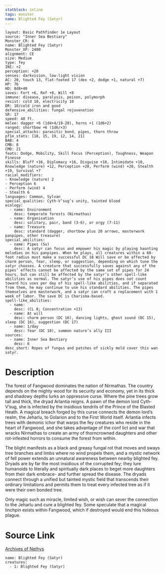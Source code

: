 ```yaml
---
statblock: inline
tags: monster
name: Blighted Fey (Satyr)
---
```

```statblock
layout: Basic Pathfinder 1e Layout
source: "Inner Sea Bestiary"
Monster_CR: 6
name: Blighted Fey (Satyr)
Monster_XP: 2400
alignment: CE
size: Medium
type: fey
INI: +2
perception: +20
senses: darkvision, low-light vision
AC: 20, touch 13, flat-footed 17 (dex +2, dodge +1, natural +7)
HP: 76
HD: 8d8+40
saves: Fort +6, Ref +8, Will +8
immune: disease, paralysis, poison, polymorph
resist: cold 10, electricity 10
DR: 10/cold iron and good
defensive_abilities: fungal rejuvenation
SR: 17
speed: 40 ft.
melee: dagger +6 (1d4+4/19-20), horns +1 (1d6+2)
ranged: shortbow +6 (1d6/×3)
special_attacks: parasitic bond, pipes, thorn throw
pf1e_stats: [18, 15, 19, 12, 14, 21]
BAB: 4
CMB: 8
CMD: 21
feats: Dodge, Mobility, Skill Focus (Perception), Toughness, Weapon Finesse
skills: Bluff +16, Diplomacy +16, Disguise +10, Intimidate +10, Knowledge (nature) +12, Perception +20, Perform (wind) +20, Stealth +19, Survival +7
racial_modifiers:
- Knowledge (nature) 2
- Perception 6
- Perform (wind) 4
- Stealth 6
languages: Common, Sylvan
special_qualities: Cyth-V’sug’s unity, tainted blood
ecology:
  - name: Environment
    desc: temperate forests (Nirmathas)
  - name: Organisation
    desc: solitary, pair, band (3-6), or orgy (7-11)
  - name: Treasure
    desc: standard (dagger, shortbow plus 20 arrows, masterwork panpipes, other treasure)
special_abilities:
  - name: Pipes (Su)
    desc: A satyr can focus and empower his magic by playing haunting melodies on his panpipes. When he plays, all creatures within a 60-foot radius must make a successful DC 18 Will save or be affected by charm person, fear, sleep, or suggestion, depending on which tune the satyr chooses. A creature that successfully saves against any of the pipes’ effects cannot be affected by the same set of pipes for 24 hours, but can still be affected by the satyr’s other spell-like abilities as normal. The satyr’s use of his pipes does not count toward his uses per day of his spell-like abilities, and if separated from them, he may continue to use his standard abilities. The pipes themselves are masterwork, and a satyr can craft a replacement with 1 week of labor. The save DC is Charisma-based.
spell-like_abilities:
  - name:
    desc: (CL 8; Concentration +13)
  - name: At will
    desc: charm person (DC 16), dancing lights, ghost sound (DC 15), sleep (DC 16), suggestion (DC 17)
  - name: 1/day
    desc: fear (DC 18), summon nature’s ally III
sources:
  - name: Inner Sea Bestiary
    desc: 6
desc_short: Ropes of fungus and patches of sickly mold cover this wan satyr.
```
# Description
The forest of Fangwood dominates the nation of Nirmathas. The country depends on the mighty wood for its security and economy, yet in its thick and shadowy depths lurks an oppressive curse. Where the pine trees grow tall and thick, the dryad Arlantia reigns. A pawn of the demon lord Cyth-V’sug, she is infected by the insidious tendrils of the Prince of the Blasted Heath. A magical breach forged by this curse connects the demon lord’s realm, the Jeharlu, to Golarion and to the First World itself. Arlantia infects trees with demonic ichor that warps the fey creatures who reside in the heart of Fangwood, and she takes advantage of the conf lict and war that wracks Nirmathas to create an army of thorncrowned daughters and other rot-infested horrors to consume the forest from within.

The blight manifests as a black and greasy fungal rot that moves and sways tree branches and limbs where no wind propels them, and a mystic network of fell power extends an unnatural awareness between nearby blighted fey. Dryads are by far the most insidious of the corrupted fey; they lure humanoids to literally and spiritually dark places to beget more daughters from their dark embrace- and further spread the disease. The dryads connect through a unified but tainted mystic field that transcends their ordinary limitations and permits them to treat every infected tree as if it were their own bonded tree.

Only magic such as miracle, limited wish, or wish can sever the connection to the Jeharlu and cure a blighted fey. Some speculate that a magical linchpin exists within Fangwood, which if destroyed would end this hideous plague.
# Source Link
[Archives of Nethys](https://aonprd.com/MonsterDisplay.aspx?ItemName=Blighted%20Fey%20(Satyr))
```encounter-table
name: Blighted Fey (Satyr)
creatures:
  - 1: Blighted Fey (Satyr)
```
